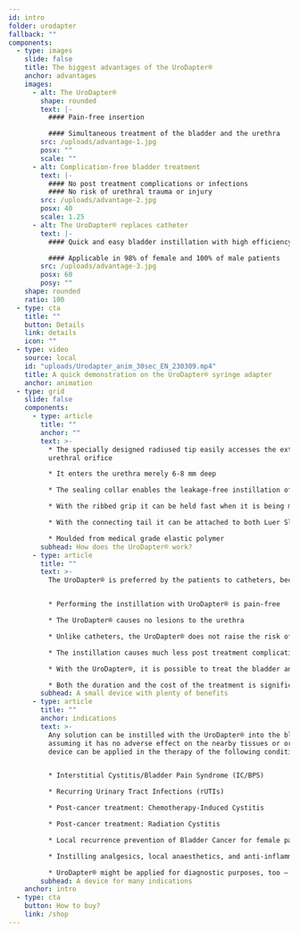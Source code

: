 ```yaml
---
id: intro
folder: urodapter
fallback: ""
components:
  - type: images
    slide: false
    title: The biggest advantages of the UroDapter®
    anchor: advantages
    images:
      - alt: The UroDapter®
        shape: rounded
        text: |-
          #### Pain-free insertion

          #### Simultaneous treatment of the bladder and the urethra
        src: /uploads/advantage-1.jpg
        posx: ""
        scale: ""
      - alt: Complication-free bladder treatment
        text: |-
          #### No post treatment complications or infections
          #### No risk of urethral trauma or injury
        src: /uploads/advantage-2.jpg
        posx: 40
        scale: 1.25
      - alt: The UroDapter® replaces catheter
        text: |-
          #### Quick and easy bladder instillation with high efficiency

          #### Applicable in 98% of female and 100% of male patients
        src: /uploads/advantage-3.jpg
        posx: 60
        posy: ""
    shape: rounded
    ratio: 100
  - type: cta
    title: ""
    button: Details
    link: details
    icon: ""
  - type: video
    source: local
    id: "uploads/Urodapter_anim_30sec_EN_230309.mp4"
    title: A quick demonstration on the UroDapter® syringe adapter
    anchor: animation
  - type: grid
    slide: false
    components:
      - type: article
        title: ""
        anchor: ""
        text: >-
          * The specially designed radiused tip easily accesses the external
          urethral orifice

          * It enters the urethra merely 6-8 mm deep

          * The sealing collar enables the leakage-free instillation of the bladder

          * With the ribbed grip it can be held fast when it is being mounted

          * With the connecting tail it can be attached to both Luer Slip and Luer Lock syringes

          * Moulded from medical grade elastic polymer
        subhead: How does the UroDapter® work?
      - type: article
        title: ""
        text: >-
          The UroDapter® is preferred by the patients to catheters, because:


          * Performing the instillation with UroDapter® is pain-free

          * The UroDapter® causes no lesions to the urethra

          * Unlike catheters, the UroDapter® does not raise the risk of urinary tract infections

          * The instillation causes much less post treatment complications 

          * With the UroDapter®, it is possible to treat the bladder and the urethra at the same time, which is nearly impossible with a catheter

          * Both the duration and the cost of the treatment is significantly lower
        subhead: A small device with plenty of benefits
      - type: article
        title: ""
        anchor: indications
        text: >-
          Any solution can be instilled with the UroDapter® into the bladder,
          assuming it has no adverse effect on the nearby tissues or organs. The
          device can be applied in the therapy of the following conditions:


          * Interstitial Cystitis/Bladder Pain Syndrome (IC/BPS)

          * Recurring Urinary Tract Infections (rUTIs)

          * Post-cancer treatment: Chemotherapy-Induced Cystitis

          * Post-cancer treatment: Radiation Cystitis

          * Local recurrence prevention of Bladder Cancer for female patients

          * Instilling analgesics, local anaesthetics, and anti-inflammatories for any indication

          * UroDapter® might be applied for diagnostic purposes, too – e.g. retrograde urethrography, fistulography
        subhead: A device for many indications
    anchor: intro
  - type: cta
    button: How to buy?
    link: /shop
---
```

